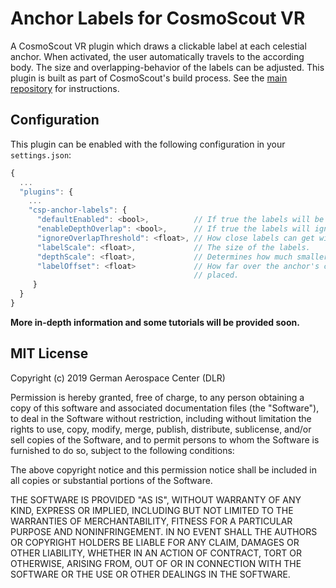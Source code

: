 # Anchor Labels for CosmoScout VR

A CosmoScout VR plugin which draws a clickable label at each celestial anchor. When activated, the user automatically travels to the according body. The size and overlapping-behavior of the labels can be adjusted. This plugin is built as part of CosmoScout's build process. See the [main repository](https://github.com/cosmoscout/cosmoscout-vr) for instructions.

## Configuration

This plugin can be enabled with the following configuration in your `settings.json`:

```javascript
{
  ...
  "plugins": {
    ...
    "csp-anchor-labels": {
      "defaultEnabled": <bool>,          // If true the labels will be displayed at startup.
      "enableDepthOverlap": <bool>,      // If true the labels will ignore depth for collision.
      "ignoreOverlapThreshold": <float>, // How close labels can get without one being disabled.
      "labelScale": <float>,             // The size of the labels.
      "depthScale": <float>,             // Determines how much smaller far away labels are.
      "labelOffset": <float>             // How far over the anchor's center the label is
                                         // placed.
     }
  }
}
```

**More in-depth information and some tutorials will be provided soon.**

## MIT License

Copyright (c) 2019 German Aerospace Center (DLR)

Permission is hereby granted, free of charge, to any person obtaining a copy
of this software and associated documentation files (the "Software"), to deal
in the Software without restriction, including without limitation the rights
to use, copy, modify, merge, publish, distribute, sublicense, and/or sell
copies of the Software, and to permit persons to whom the Software is
furnished to do so, subject to the following conditions:

The above copyright notice and this permission notice shall be included in all
copies or substantial portions of the Software.

THE SOFTWARE IS PROVIDED "AS IS", WITHOUT WARRANTY OF ANY KIND, EXPRESS OR
IMPLIED, INCLUDING BUT NOT LIMITED TO THE WARRANTIES OF MERCHANTABILITY,
FITNESS FOR A PARTICULAR PURPOSE AND NONINFRINGEMENT. IN NO EVENT SHALL THE
AUTHORS OR COPYRIGHT HOLDERS BE LIABLE FOR ANY CLAIM, DAMAGES OR OTHER
LIABILITY, WHETHER IN AN ACTION OF CONTRACT, TORT OR OTHERWISE, ARISING FROM,
OUT OF OR IN CONNECTION WITH THE SOFTWARE OR THE USE OR OTHER DEALINGS IN THE
SOFTWARE.
